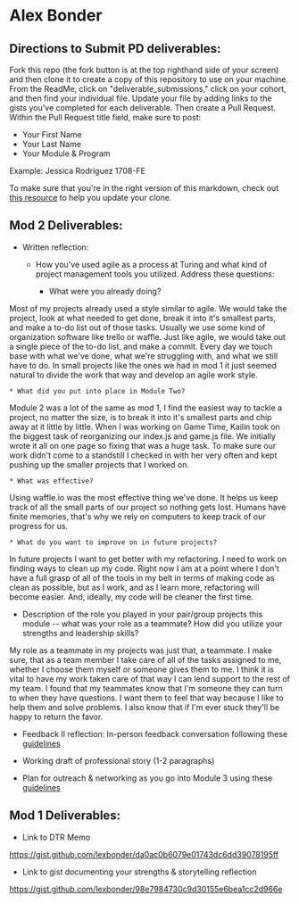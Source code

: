 # Alex Bonder

## Directions to Submit PD deliverables:
Fork this repo (the fork button is at the top righthand side of your screen) and then clone it to create a copy of this repository to use on your machine. From the ReadMe, click on "deliverable_submissions," click on your cohort, and then find your individual file. Update your file by adding links to the gists you've completed for each deliverable. Then create a Pull Request. Within the Pull Request title field, make sure to post:

* Your First Name
* Your Last Name
* Your Module & Program

Example: Jessica Rodriguez 1708-FE

To make sure that you're in the right version of this markdown, check out [this resource](https://help.github.com/articles/configuring-a-remote-for-a-fork/) to help you update your clone.

## Mod 2 Deliverables:
* Written reflection:
  * How you've used agile as a process at Turing and what kind of project management tools you utilized. Address these questions:

    * What were you already doing?
    
Most of my projects already used a style similar to agile. We would take the project, look at what needed to get done, break it into it's smallest parts, and make a to-do list out of those tasks. Usually we use some kind of organization software like trello or waffle. Just like agile, we would take out a single piece of the to-do list, and make a commit. Every day we touch base with what we've done, what we're struggling with, and what we still have to do. In small projects like the ones we had in mod 1 it just seemed natural to divide the work that way and develop an agile work style.
    
    * What did you put into place in Module Two?
    
Module 2 was a lot of the same as mod 1, I find the easiest way to tackle a project, no matter the size, is to break it into it's smallest parts and chip away at it little by little. When I was working on Game Time, Kailin took on the biggest task of reorganizing our index.js and game.js file. We initially wrote it all on one page so fixing that was a huge task. To make sure our work didn't come to a standstill I checked in with her very often and kept pushing up the smaller projects that I worked on.    

    * What was effective?
    
Using waffle.io was the most effective thing we've done. It helps us keep track of all the small parts of our project so nothing gets lost. Humans have finite memories, that's why we rely on computers to keep track of our progress for us.   
   
    * What do you want to improve on in future projects?
    
In future projects I want to get better with my refactoring. I need to work on finding ways to clean up my code. Right now I am at a point where I don't have a full grasp of all of the tools in my belt in terms of making code as clean as possible, but as I work, and as I learn more, refactoring will become easier. And, ideally, my code will be cleaner the first time.
    
  * Description of the role you played in your pair/group projects this module -- what was your role as a teammate? How did you utilize your strengths and leadership skills?
  
My role as a teammate in my projects was just that, a teammate. I make sure, that as a team member I take care of all of the tasks assigned to me, whether I choose them myself or someone gives them to me. I think it is vital to have my work taken care of that way I can lend support to the rest of my team. I found that my teammates know that I'm someone they can turn to when they have questions. I want them to feel that way because I like to help them and solve problems. I also know that if I'm ever stuck they'll be happy to return the favor.
  
* Feedback II reflection: In-person feedback conversation following these [guidelines](https://github.com/turingschool/career-development-curriculum/blob/master/module_two/feedback_conversation_reflection_guidelines.md)


* Working draft of professional story (1-2 paragraphs)


* Plan for outreach & networking as you go into Module 3 using these [guidelines](https://github.com/turingschool/career-development-curriculum/blob/master/module_two/outreach_networking_guidelines.md)

## Mod 1 Deliverables:
* Link to DTR Memo

https://gist.github.com/lexbonder/da0ac0b6079e01743dc6dd39078195ff


* Link to gist documenting your strengths & storytelling reflection


https://gist.github.com/lexbonder/98e7984730c9d30155e6bea1cc2d966e
